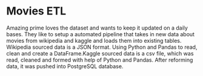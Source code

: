 # Movies ETL


Amazing prime loves the dataset and wants to keep it updated on a daily bases. They like to setup a automated pipeline that takes in new data about movies from wikipedia and kaggle and loads them into existing tables. Wikipedia sourced data is a JSON format. Using Python and Pandas to read, clean and create a DataFrame.Kaggle sourced data is a csv file, which was read, cleaned and formed with help of Python and Pandas. After reforming data, it was pushed into PostgreSQL database.
